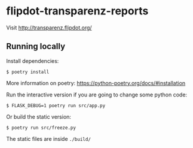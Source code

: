 # flipdot-transparenz-reports

Visit http://transparenz.flipdot.org/

## Running locally

Install dependencies:

    $ poetry install

More information on poetry: https://python-poetry.org/docs/#installation

Run the interactive version if you are going to change some python code:

    $ FLASK_DEBUG=1 poetry run src/app.py
    
Or build the static version:

    $ poetry run src/freeze.py
    
The static files are inside `./build/`
